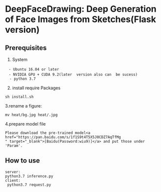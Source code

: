 # DeepFaceDrawing: Deep Generation of Face Images from Sketches(Flask version)
## Prerequisites

1. System
  ```
　- Ubuntu 16.04 or later
　- NVIDIA GPU + CUDA 9.2(later  version also can  be sucess)
    - python 3.7
  ```
2. install require Packages
  ```
  sh install.sh
  ```
 3.rename a figure:
```
mv heat/bg.jpg heat/.jpg
```

 4.prepare model file
```
Please download the pre-trained model<a href="https://pan.baidu.com/s/1f1S9t4T5X5J0CDZ7AqTfMg 
" target="_blank">[Baidu(Password:wiu9)]</a> and put those under 'Param'.
```
## How to use
  ```
  server:
  python3.7 inference.py
  client:
   python3.7 request.py
  ```

